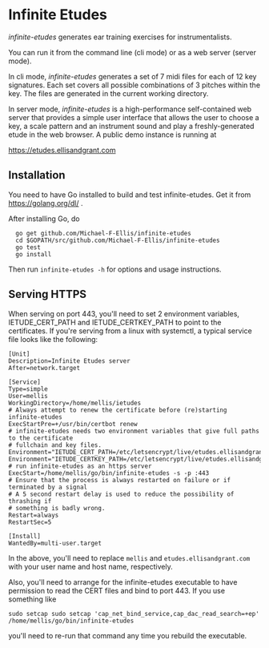 # Infinite Etudes
*infinite-etudes* generates ear training exercises for instrumentalists.

You can run it from the command line (cli mode) or as a web server (server mode).

In cli mode, *infinite-etudes* generates a set of 7 midi files for each of 12 key
signatures. Each set covers all possible combinations of 3 pitches within the
key. The files are generated in the current working directory.

In server mode, *infinite-etudes* is a high-performance self-contained web server
that provides a simple user interface that allows the user to choose a key, a
scale pattern and an instrument sound and play a freshly-generated etude in
the web browser. A public demo instance is running at 

https://etudes.ellisandgrant.com

## Installation
You need to have Go installed to build and test infinite-etudes. Get it from https://golang.org/dl/ .

After installing Go, do

```
  go get github.com/Michael-F-Ellis/infinite-etudes
  cd $GOPATH/src/github.com/Michael-F-Ellis/infinite-etudes
  go test
  go install
```

Then run `infinite-etudes -h` for options and usage instructions.

## Serving HTTPS
When serving on port 443, you'll need to set 2 environment variables, IETUDE_CERT_PATH and 
IETUDE_CERTKEY_PATH to point to the certificates. If you're serving from a linux with systemctl,
a typical service file looks like the following:
```
[Unit]
Description=Infinite Etudes server
After=network.target

[Service]
Type=simple
User=mellis
WorkingDirectory=/home/mellis/ietudes
# Always attempt to renew the certificate before (re)starting infinite-etudes
ExecStartPre=+/usr/bin/certbot renew
# infinite-etudes needs two environment variables that give full paths to the certificate
# fullchain and key files.
Environment="IETUDE_CERT_PATH=/etc/letsencrypt/live/etudes.ellisandgrant.com/fullchain.pem"
Environment="IETUDE_CERTKEY_PATH=/etc/letsencrypt/live/etudes.ellisandgrant.com/privkey.pem"
# run infinite-etudes as an https server
ExecStart=/home/mellis/go/bin/infinite-etudes -s -p :443
# Ensure that the process is always restarted on failure or if terminated by a signal
# A 5 second restart delay is used to reduce the possibility of thrashing if
# something is badly wrong.
Restart=always
RestartSec=5

[Install]
WantedBy=multi-user.target
```
In the above, you'll need to replace `mellis` and `etudes.ellisandgrant.com` with your
user name and host name, respectively.

Also, you'll need to arrange for the infinite-etudes executable to have permission to
read the CERT files and bind to port 443.  If you use something like
```
sudo setcap sudo setcap 'cap_net_bind_service,cap_dac_read_search=+ep' /home/mellis/go/bin/infinite-etudes
```
you'll need to re-run that command any time you rebuild the executable.